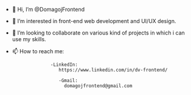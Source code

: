 - 👋 Hi, I’m @DomagojFrontend
- 👀 I’m interested in front-end web development and UI/UX design.
- 💞️ I’m looking to collaborate on various kind of projects in which i can use my skills.
- 📫 How to reach me:

                    -LinkedIn:
                       https://www.linkedin.com/in/dv-frontend/
                       
                       -Gmail:
                         domagojfrontend@gmail.com
